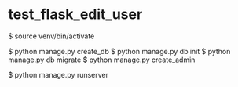 # test_flask_edit_user

$ source venv/bin/activate

$ python manage.py create_db
$ python manage.py db init
$ python manage.py db migrate
$ python manage.py create_admin

$ python manage.py runserver
